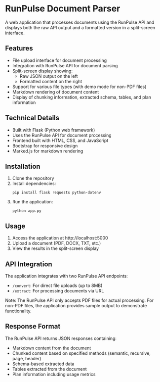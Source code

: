 # RunPulse Document Parser

A web application that processes documents using the RunPulse API and displays both the raw API output and a formatted version in a split-screen interface.

## Features

- File upload interface for document processing
- Integration with RunPulse API for document parsing
- Split-screen display showing:
  - Raw JSON output on the left
  - Formatted content on the right
- Support for various file types (with demo mode for non-PDF files)
- Markdown rendering of document content
- Display of chunking information, extracted schema, tables, and plan information

## Technical Details

- Built with Flask (Python web framework)
- Uses the RunPulse API for document processing
- Frontend built with HTML, CSS, and JavaScript
- Bootstrap for responsive design
- Marked.js for markdown rendering

## Installation

1. Clone the repository
2. Install dependencies:
   ```
   pip install flask requests python-dotenv
   ```
3. Run the application:
   ```
   python app.py
   ```

## Usage

1. Access the application at http://localhost:5000
2. Upload a document (PDF, DOCX, TXT, etc.)
3. View the results in the split-screen display

## API Integration

The application integrates with two RunPulse API endpoints:
- `/convert`: For direct file uploads (up to 8MB)
- `/extract`: For processing documents via URL

Note: The RunPulse API only accepts PDF files for actual processing. For non-PDF files, the application provides sample output to demonstrate functionality.

## Response Format

The RunPulse API returns JSON responses containing:
- Markdown content from the document
- Chunked content based on specified methods (semantic, recursive, page, header)
- Schema-based extracted data
- Tables extracted from the document
- Plan information including usage metrics
